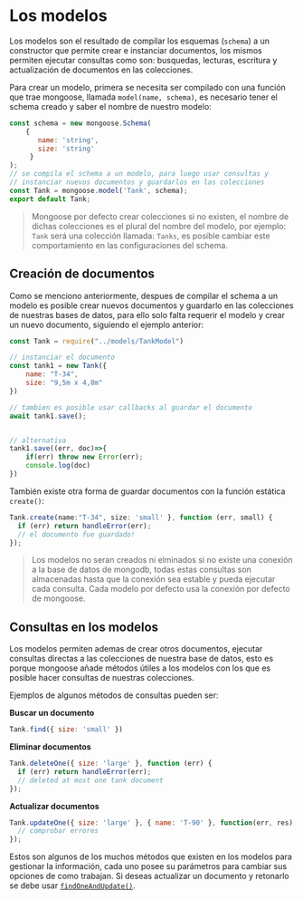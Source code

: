# Los modelos

Los modelos son el resultado de compilar los esquemas (``schema``) a un constructor que permite crear e instanciar documentos, los mismos permiten ejecutar consultas como son: busquedas, lecturas, escritura y actualización de documentos en las colecciones.

Para crear un modelo, primera se necesita ser compilado con una función que trae mongoose, llamada ``model(name, schema)``, es necesario tener el schema creado y saber el nombre de nuestro modelo:

```javascript
const schema = new mongoose.Schema(
    { 
       name: 'string', 
       size: 'string' 
     }
);
// se compila el schema a un modelo, para luego usar consultas y
// instanciar nuevos documentos y guardarlos en las colecciones
const Tank = mongoose.model('Tank', schema);
export default Tank;
```

> Mongoose por defecto crear colecciones si no existen, el nombre de dichas colecciones es el plural del nombre del modelo, por ejemplo: ``Tank`` será una colección llamada: ``Tanks``, es posible cambiar este comportamiento en las configuraciones del schema.

## Creación de documentos

Como se menciono anteriormente, despues de compilar el schema a un modelo es posible crear nuevos documentos y guardarlo en las colecciones de nuestras bases de datos, para ello solo falta requerir el modelo y crear un nuevo documento, siguiendo el ejemplo anterior:

```javascript
const Tank = require("../models/TankModel")

// instanciar el documento
const tank1 = new Tank({
    name: "T-34",
    size: "9,5m x 4,8m"
})

// tambien es posible usar callbacks al guardar el documento
await tank1.save();


// alternativa
tank1.save((err, doc)=>{
    if(err) throw new Error(err);
    console.log(doc)
})
```

También existe otra forma de guardar documentos con la función estática ``create()``:

```javascript
Tank.create(name:"T-34", size: 'small' }, function (err, small) {
  if (err) return handleError(err);
  // el documento fue guardado!
});
```

> Los modelos no seran creados ni elminados si no existe una conexión a la base de datos de mongodb, todas estas consultas son almacenadas hasta que la conexión sea estable y pueda ejecutar cada consulta. Cada modelo por defecto usa la conexión por defecto de mongoose.

## Consultas en los modelos

Los modelos permiten ademas de crear otros documentos, ejecutar consultas directas a las colecciones de nuestra base de datos, esto es porque mongoose añade métodos útiles a los modelos con los que es posible hacer consultas de nuestras colecciones.

Ejemplos de algunos métodos de consultas pueden ser:

**Buscar un documento**

```javascript
Tank.find({ size: 'small' })
```

**Eliminar documentos**

```javascript
Tank.deleteOne({ size: 'large' }, function (err) {
  if (err) return handleError(err);
  // deleted at most one tank document
});
```

**Actualizar documentos**

```javascript
Tank.updateOne({ size: 'large' }, { name: 'T-90' }, function(err, res) {
  // comprobar errores
});
```

Estos son algunos de los muchos métodos que existen en los modelos para gestionar la información, cada uno posee su parámetros para cambiar sus opciones de como trabajan. Si deseas actualizar un documento y retonarlo se debe usar [`findOneAndUpdate()`](https://mongoosejs.com/docs/api.html#model_Model.findOneAndUpdate).
